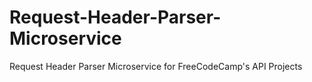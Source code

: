 # Request-Header-Parser-Microservice
Request Header Parser Microservice for FreeCodeCamp's API Projects
